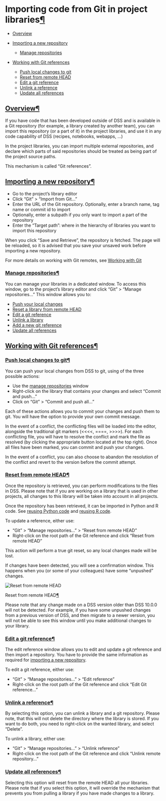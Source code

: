 Importing code from Git in project libraries[¶](#importing-code-from-git-in-project-libraries "Permalink to this heading")
==========================================================================================================================



* [Overview](#overview)
* [Importing a new repository](#importing-a-new-repository)


	+ [Manage repositories](#manage-repositories)
* [Working with Git references](#working-with-git-references)


	+ [Push local changes to git](#push-local-changes-to-git)
	+ [Reset from remote HEAD](#reset-from-remote-head)
	+ [Edit a git reference](#edit-a-git-reference)
	+ [Unlink a reference](#unlink-a-reference)
	+ [Update all references](#update-all-references)




[Overview](#id2)[¶](#overview "Permalink to this heading")
----------------------------------------------------------


If you have code that has been developed outside of DSS and is available in a Git repository (for example, a library created by another team), you can import this repository (or a part of it) in the project libraries, and use it in any code capability of DSS (recipes, notebooks, webapps, …)


In the project libraries, you can import multiple external repositories, and declare which parts of said repositories should be treated as being part of the project source paths.


This mechanism is called “Git references”.




[Importing a new repository](#id3)[¶](#importing-a-new-repository "Permalink to this heading")
----------------------------------------------------------------------------------------------


* Go to the project’s library editor
* Click “Git” \> “Import from Git…”
* Enter the URL of the Git repository. Optionally, enter a branch name, tag name or commit id to import
* Optionally, enter a subpath if you only want to import a part of the repository
* Enter the “Target path”: where in the hierarchy of libraries you want to import this repository


When you click “Save and Retrieve”, the repository is fetched. The page will be reloaded, so it is advised that you save your unsaved work before importing a new repository.


For more details on working with Git remotes, see [Working with Git](git.html)



### [Manage repositories](#id4)[¶](#manage-repositories "Permalink to this heading")


You can manage your libraries in a dedicated window. To access this window, go to the project’s library editor and click “Git” \> “Manage repositories…” This window allows you to:


* [Push your local changes](#push-local)
* [Reset a library from remote HEAD](#reset)
* [Edit a git reference](#edit-ref)
* [Unlink a library](#unlink)
* [Add a new git reference](#import)
* [Update all references](#update)





[Working with Git references](#id5)[¶](#working-with-git-references "Permalink to this heading")
------------------------------------------------------------------------------------------------



### [Push local changes to git](#id6)[¶](#push-local-changes-to-git "Permalink to this heading")


You can push your local changes from DSS to git, using of the three possible actions:


* Use the [manage repositories](#manage-ref) window
* Right\-click on the library that contains your changes and select “Commit and push…”
* Click on “Git” \> “Commit and push all…”


Each of these actions allows you to commit your changes and push them to git. You will have the option to provide your own commit message.


In the event of a conflict, the conflicting files will be loaded into the editor, alongside the traditional git markers (\<\<\<\<, \=\=\=\=, \>\>\>\>).
For each conflicting file, you will have to resolve the conflict and mark the file as resolved (by clicking the appropriate button located at the top right).
Once all files have been marked, you can commit and push your changes.


In the event of a conflict, you can also choose to abandon the resolution of the conflict and revert to the version before the commit attempt.




### [Reset from remote HEAD](#id7)[¶](#reset-from-remote-head "Permalink to this heading")


Once the repository is retrieved, you can perform modifications to the files in DSS. Please note that if you are working on a library that is used in other projects, all changes to this library will be taken into account in all projects.


Once the repository has been retrieved, it can be imported in Python and R code. See [reusing Python code](../python/reusing-code.html) and [reusing R code](../R/reusing-code.html).


To update a reference, either use:


* “Git” \> “Manage repositories…” \> “Reset from remote HEAD”
* Right\-click on the root path of the Git reference and click “Reset from remote HEAD”


This action will perform a true git reset, so any local changes made will be lost.


If changes have been detected, you will see a confirmation window.
This happens when you (or some of your colleagues) have some “unpushed” changes.



![Reset from remote HEAD](../_images/reset-from-remote-HEAD.png)



Reset from remote HEAD[¶](#id1 "Permalink to this image")






Please note that any change made on a DSS version older than DSS 10\.0\.0 will not be detected. For example, if you have some unpushed changes from a previous version of DSS, and then migrate to a newer version, you will not be able to see this window until you make additional changes to your library.




### [Edit a git reference](#id8)[¶](#edit-a-git-reference "Permalink to this heading")


The edit reference window allows you to edit and update a git reference and then import a repository. You have to provide the same information as required for [importing a new repository](#import).


To edit a git reference, either use:


* “Git” \> “Manage repositories…” \> “Edit reference”
* Right\-click on the root path of the Git reference and click “Edit Git reference…”




### [Unlink a reference](#id9)[¶](#unlink-a-reference "Permalink to this heading")


By selecting this option, you can unlink a library and a git repository. Please note, that this will not delete the directory where the library is stored.
If you want to do both, you need to right\-click on the wanted library, and select “Delete”.


To unlink a library, either use:


* “Git” \> “Manage repositories…” \> “Unlink reference”
* Right\-click on the root path of the Git reference and click “Unlink remote repository…”




### [Update all references](#id10)[¶](#update-all-references "Permalink to this heading")


Selecting this option will reset from the remote HEAD all your libraries. Please note that if you select this option, it will override the mechanism that prevents you from pulling a library if you have made changes to a library.